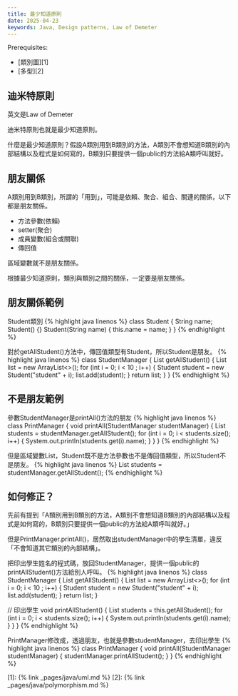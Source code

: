 ```yaml
---
title: 最少知道原則
date: 2025-04-23
keywords: Java, Design patterns, Law of Demeter
---
```

Prerequisites:

- [類別圖][1]
- [多型][2]

## 迪米特原則 

英文是Law of Demeter

迪米特原則也就是最少知道原則。

什麼是最少知道原則？假設A類別用到B類別的方法，A類別不會想知道B類別的內部結構以及程式是如何寫的，B類別只要提供一個public的方法給A類呼叫就好。

## 朋友關係
A類別用到B類別，所謂的「用到」，可能是依賴、聚合、組合、關連的關係，以下都是朋友關係。

- 方法參數(依賴)
- setter(聚合)
- 成員變數(組合或關聯)
- 傳回值

區域變數就不是朋友關係。

根據最少知道原則，類別與類別之間的關係，一定要是朋友關係。

## 朋友關係範例
Student類別
{% highlight java linenos %}
class Student {
  String name;
  Student() {}
  Student(String name) {
    this.name = name;
  }
}
{% endhighlight %}

對於getAllStudent()方法中，傳回值類型有Student，所以Student是朋友。
{% highlight java linenos %}
class StudentManager {
  List<Student> getAllStudent() {
    List<Student> list = new ArrayList<>();
    for (int i = 0; i < 10 ; i++) {
      Student student = new Student("student" + i);
      list.add(student);
    }
    return list;
  }
}
{% endhighlight %}

## 不是朋友範例
參數StudentManager是printAll()方法的朋友
{% highlight java linenos %}
class PrintManager {
  void printAll(StudentManager studentManager) {
    List<Student> students = studentManager.getAllStudent();
    for (int i = 0; i < students.size(); i++) {
      System.out.println(students.get(i).name);
    }
  }
}
{% endhighlight %}

但是區域變數List<Student>，Student既不是方法參數也不是傳回值類型，所以Student不是朋友。
{% highlight java linenos %}
List<Student> students = studentManager.getAllStudent();
{% endhighlight %}

## 如何修正？
先前有提到「A類別用到B類別的方法，A類別不會想知道B類別的內部結構以及程式是如何寫的，B類別只要提供一個public的方法給A類呼叫就好。」

但是PrintManager.printAll()，居然取出studentManager中的學生清單，違反「不會知道其它類別的內部結構」。

把印出學生姓名的程式碼，放回StudentManager，提供一個public的printAllStudent()方法給別人呼叫。
{% highlight java linenos %}
class StudentManager {
  List<Student> getAllStudent() {
    List<Student> list = new ArrayList<>();
    for (int i = 0; i < 10 ; i++) {
      Student student = new Student("student" + i);
      list.add(student);
    }
    return list;
  }

  // 印出學生
  void printAllStudent() {
    List<Student> students = this.getAllStudent();
    for (int i = 0; i < students.size(); i++) {
      System.out.println(students.get(i).name);
    }
  }
}
{% endhighlight %}

PrintManager修改成，透過朋友，也就是參數studentManager，去印出學生
{% highlight java linenos %}
class PrintManager {
  void printAll(StudentManager studentManager) {
    studentManager.printAllStudent();
  }
}
{% endhighlight %}


[1]: {% link _pages/java/uml.md %}
[2]: {% link _pages/java/polymorphism.md %}